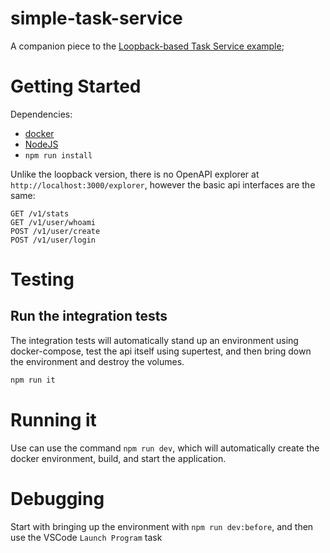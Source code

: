# simple-task-service

A companion piece to the [Loopback-based Task Service example](https://github.com/mschnee/task-service);

# Getting Started

Dependencies:

-   [docker](https://www.docker.com/get-started)
-   [NodeJS](https://nodejs.org)
-   `npm run install`

Unlike the loopback version, there is no OpenAPI explorer at `http://localhost:3000/explorer`, however the
basic api interfaces are the same:

```
GET /v1/stats
GET /v1/user/whoami
POST /v1/user/create
POST /v1/user/login
```

# Testing

## Run the integration tests

The integration tests will automatically stand up an environment using docker-compose, test the api
itself using supertest, and then bring down the environment and destroy the volumes.

```sh
npm run it
```

# Running it

Use can use the command `npm run dev`, which will automatically create the docker environment, build, and start the application.

# Debugging

Start with bringing up the environment with `npm run dev:before`, and then use the VSCode `Launch Program` task

